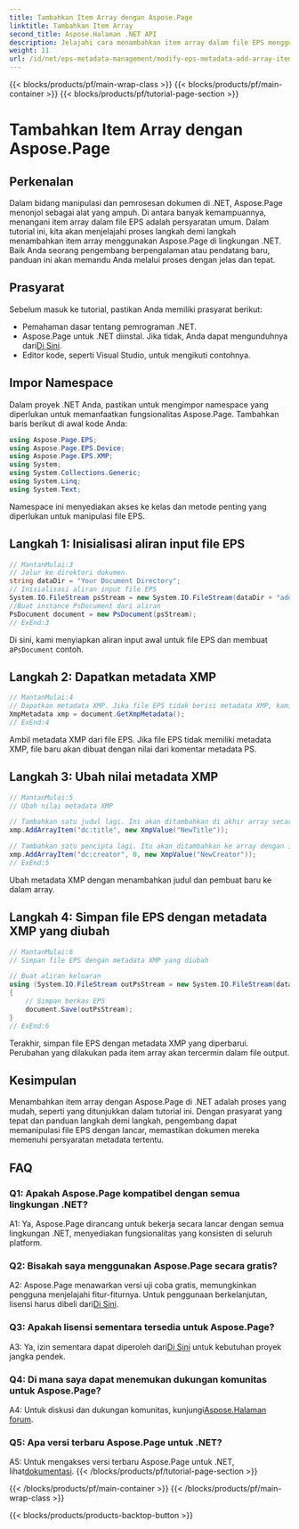 ```yaml
---
title: Tambahkan Item Array dengan Aspose.Page
linktitle: Tambahkan Item Array
second_title: Aspose.Halaman .NET API
description: Jelajahi cara menambahkan item array dalam file EPS menggunakan Aspose.Page untuk .NET. Ikuti panduan langkah demi langkah kami untuk manipulasi dokumen yang lancar.
weight: 11
url: /id/net/eps-metadata-management/modify-eps-metadata-add-array-items/
---
```


{{< blocks/products/pf/main-wrap-class >}}
{{< blocks/products/pf/main-container >}}
{{< blocks/products/pf/tutorial-page-section >}}

# Tambahkan Item Array dengan Aspose.Page

## Perkenalan

Dalam bidang manipulasi dan pemrosesan dokumen di .NET, Aspose.Page menonjol sebagai alat yang ampuh. Di antara banyak kemampuannya, menangani item array dalam file EPS adalah persyaratan umum. Dalam tutorial ini, kita akan menjelajahi proses langkah demi langkah menambahkan item array menggunakan Aspose.Page di lingkungan .NET. Baik Anda seorang pengembang berpengalaman atau pendatang baru, panduan ini akan memandu Anda melalui proses dengan jelas dan tepat.

## Prasyarat

Sebelum masuk ke tutorial, pastikan Anda memiliki prasyarat berikut:

- Pemahaman dasar tentang pemrograman .NET.
-  Aspose.Page untuk .NET diinstal. Jika tidak, Anda dapat mengunduhnya dari[Di Sini](https://releases.aspose.com/page/net/).
- Editor kode, seperti Visual Studio, untuk mengikuti contohnya.

## Impor Namespace

Dalam proyek .NET Anda, pastikan untuk mengimpor namespace yang diperlukan untuk memanfaatkan fungsionalitas Aspose.Page. Tambahkan baris berikut di awal kode Anda:

```csharp
using Aspose.Page.EPS;
using Aspose.Page.EPS.Device;
using Aspose.Page.EPS.XMP;
using System;
using System.Collections.Generic;
using System.Linq;
using System.Text;
```

Namespace ini menyediakan akses ke kelas dan metode penting yang diperlukan untuk manipulasi file EPS.

## Langkah 1: Inisialisasi aliran input file EPS

```csharp
// MantanMulai:3
// Jalur ke direktori dokumen.
string dataDir = "Your Document Directory";
// Inisialisasi aliran input file EPS
System.IO.FileStream psStream = new System.IO.FileStream(dataDir + "add_simple_props_input.eps", System.IO.FileMode.Open, System.IO.FileAccess.Read);
//Buat instance PsDocument dari aliran
PsDocument document = new PsDocument(psStream);            
// ExEnd:3
```

 Di sini, kami menyiapkan aliran input awal untuk file EPS dan membuat a`PsDocument` contoh.

## Langkah 2: Dapatkan metadata XMP

```csharp
// MantanMulai:4
// Dapatkan metadata XMP. Jika file EPS tidak berisi metadata XMP, kami mendapatkan file baru yang berisi nilai dari komentar metadata PS (%%Creator, %%CreateDate, %%Title, dll)
XmpMetadata xmp = document.GetXmpMetadata();
// ExEnd:4
```

Ambil metadata XMP dari file EPS. Jika file EPS tidak memiliki metadata XMP, file baru akan dibuat dengan nilai dari komentar metadata PS.

## Langkah 3: Ubah nilai metadata XMP

```csharp
// MantanMulai:5
// Ubah nilai metadata XMP

// Tambahkan satu judul lagi. Ini akan ditambahkan di akhir array secara default.
xmp.AddArrayItem("dc:title", new XmpValue("NewTitle"));

// Tambahkan satu pencipta lagi. Itu akan ditambahkan ke array dengan indeks (0).
xmp.AddArrayItem("dc:creator", 0, new XmpValue("NewCreator"));
// ExEnd:5
```

Ubah metadata XMP dengan menambahkan judul dan pembuat baru ke dalam array.

## Langkah 4: Simpan file EPS dengan metadata XMP yang diubah

```csharp
// MantanMulai:6
// Simpan file EPS dengan metadata XMP yang diubah

// Buat aliran keluaran
using (System.IO.FileStream outPsStream = new System.IO.FileStream(dataDir + "add_array_items_output.eps", System.IO.FileMode.Create, System.IO.FileAccess.Write))
{
    // Simpan berkas EPS
    document.Save(outPsStream);
}
// ExEnd:6
```

Terakhir, simpan file EPS dengan metadata XMP yang diperbarui. Perubahan yang dilakukan pada item array akan tercermin dalam file output.

## Kesimpulan

Menambahkan item array dengan Aspose.Page di .NET adalah proses yang mudah, seperti yang ditunjukkan dalam tutorial ini. Dengan prasyarat yang tepat dan panduan langkah demi langkah, pengembang dapat memanipulasi file EPS dengan lancar, memastikan dokumen mereka memenuhi persyaratan metadata tertentu.

## FAQ

### Q1: Apakah Aspose.Page kompatibel dengan semua lingkungan .NET?

A1: Ya, Aspose.Page dirancang untuk bekerja secara lancar dengan semua lingkungan .NET, menyediakan fungsionalitas yang konsisten di seluruh platform.

### Q2: Bisakah saya menggunakan Aspose.Page secara gratis?

 A2: Aspose.Page menawarkan versi uji coba gratis, memungkinkan pengguna menjelajahi fitur-fiturnya. Untuk penggunaan berkelanjutan, lisensi harus dibeli dari[Di Sini](https://purchase.aspose.com/buy).

### Q3: Apakah lisensi sementara tersedia untuk Aspose.Page?

 A3: Ya, izin sementara dapat diperoleh dari[Di Sini](https://purchase.aspose.com/temporary-license/) untuk kebutuhan proyek jangka pendek.

### Q4: Di mana saya dapat menemukan dukungan komunitas untuk Aspose.Page?

A4: Untuk diskusi dan dukungan komunitas, kunjungi[Aspose.Halaman forum](https://forum.aspose.com/c/page/39).

### Q5: Apa versi terbaru Aspose.Page untuk .NET?

 A5: Untuk mengakses versi terbaru Aspose.Page untuk .NET, lihat[dokumentasi](https://reference.aspose.com/page/net/).
{{< /blocks/products/pf/tutorial-page-section >}}

{{< /blocks/products/pf/main-container >}}
{{< /blocks/products/pf/main-wrap-class >}}

{{< blocks/products/products-backtop-button >}}

